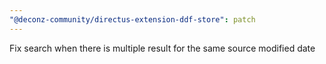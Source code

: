 ```yaml
---
"@deconz-community/directus-extension-ddf-store": patch
---
```


Fix search when there is multiple result for the same source modified date
